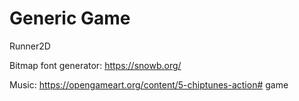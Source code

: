 
# Generic Game

Runner2D

Bitmap font generator:
https://snowb.org/

Music: 
https://opengameart.org/content/5-chiptunes-action#   g a m e  
 